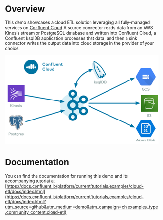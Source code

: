 # Overview

This demo showcases a cloud ETL solution leveraging all fully-managed services on [Confluent Cloud](https://confluent.cloud?utm_source=github&utm_medium=demo&utm_campaign=ch.examples_type.community_content.cloud-etl)
A source connector reads data from an AWS Kinesis stream or PostgreSQL database and written into Confluent Cloud, a Confluent ksqlDB application processes that data, and then a sink connector writes the output data into cloud storage in the provider of your choice.

![image](docs/images/topology.png)

# Documentation

You can find the documentation for running this demo and its accompanying tutorial at [https://docs.confluent.io/platform/current/tutorials/examples/cloud-etl/docs/index.html](https://docs.confluent.io/platform/current/tutorials/examples/cloud-etl/docs/index.html?utm_source=github&utm_medium=demo&utm_campaign=ch.examples_type.community_content.cloud-etl)
